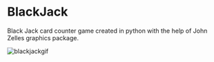 # BlackJack
Black Jack card counter game created in python with the help of John Zelles graphics package.

![blackjackgif](https://user-images.githubusercontent.com/27150848/37355604-8bba7fce-26ba-11e8-8655-73703d386af2.gif)
